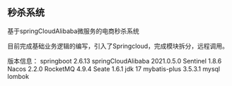 ## 秒杀系统

基于springCloudAlibaba微服务的电商秒杀系统

目前完成基础业务逻辑的编写，引入了Springcloud，完成模块拆分，远程调用。






版本信息：
springboot 2.6.13
springCloudAlibaba 2021.0.5.0
Sentinel 1.8.6
Nacos 2.2.0
RocketMQ 4.9.4
Seate 1.6.1
jdk 17
mybatis-plus 3.5.3.1
mysql
lombok